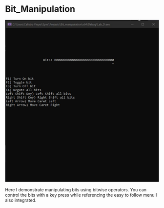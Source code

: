 # Bit_Manipulation

![Bit_Manipulation](Screenshots/Bit_Manipulation.jpg)

Here I demonstrate manipulating bits using bitwise operators. You can control the bits with a key press while referencing the easy to follow menu I also integrated.

